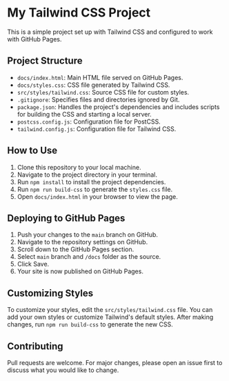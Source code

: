 # My Tailwind CSS Project

This is a simple project set up with Tailwind CSS and configured to work with GitHub Pages.

## Project Structure

- `docs/index.html`: Main HTML file served on GitHub Pages.
- `docs/styles.css`: CSS file generated by Tailwind CSS.
- `src/styles/tailwind.css`: Source CSS file for custom styles.
- `.gitignore`: Specifies files and directories ignored by Git.
- `package.json`: Handles the project's dependencies and includes scripts for building the CSS and starting a local server.
- `postcss.config.js`: Configuration file for PostCSS.
- `tailwind.config.js`: Configuration file for Tailwind CSS.

## How to Use

1. Clone this repository to your local machine.
2. Navigate to the project directory in your terminal.
3. Run `npm install` to install the project dependencies.
4. Run `npm run build-css` to generate the `styles.css` file.
5. Open `docs/index.html` in your browser to view the page.

## Deploying to GitHub Pages

1. Push your changes to the `main` branch on GitHub.
2. Navigate to the repository settings on GitHub.
3. Scroll down to the GitHub Pages section.
4. Select `main` branch and `/docs` folder as the source.
5. Click Save.
6. Your site is now published on GitHub Pages.

## Customizing Styles

To customize your styles, edit the `src/styles/tailwind.css` file. You can add your own styles or customize Tailwind's default styles. After making changes, run `npm run build-css` to generate the new CSS.

## Contributing

Pull requests are welcome. For major changes, please open an issue first to discuss what you would like to change.